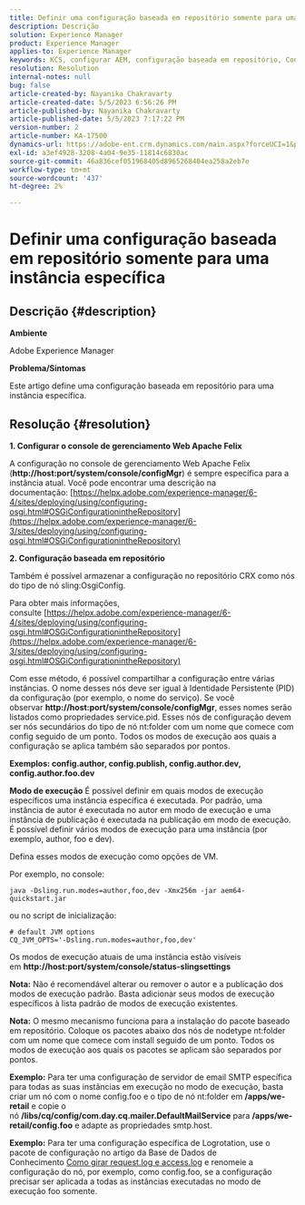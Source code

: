 ```yaml
---
title: Definir uma configuração baseada em repositório somente para uma instância específica
description: Descrição
solution: Experience Manager
product: Experience Manager
applies-to: Experience Manager
keywords: KCS, configurar AEM, configuração baseada em repositório, Console de gerenciamento web Apache Felix
resolution: Resolution
internal-notes: null
bug: false
article-created-by: Nayanika Chakravarty
article-created-date: 5/5/2023 6:56:26 PM
article-published-by: Nayanika Chakravarty
article-published-date: 5/5/2023 7:17:22 PM
version-number: 2
article-number: KA-17500
dynamics-url: https://adobe-ent.crm.dynamics.com/main.aspx?forceUCI=1&pagetype=entityrecord&etn=knowledgearticle&id=c2334588-76eb-ed11-a7c6-6045bd006704
exl-id: a3ef4928-3208-4a04-9e35-11814c6830ac
source-git-commit: 46a836cef051968405d8965268404ea258a2eb7e
workflow-type: tm+mt
source-wordcount: '437'
ht-degree: 2%

---
```


# Definir uma configuração baseada em repositório somente para uma instância específica

## Descrição {#description}


<b>Ambiente</b>

Adobe Experience Manager

<b>Problema/Sintomas</b>

Este artigo define uma configuração baseada em repositório para uma instância específica.


## Resolução {#resolution}

<b>1. Configurar o console de gerenciamento Web Apache Felix</b>


A configuração no console de gerenciamento Web Apache Felix (<b>http://host:port/system/console/configMgr</b>) é sempre específica para a instância atual.
Você pode encontrar uma descrição na documentação: [https://helpx.adobe.com/experience-manager/6-4/sites/deploying/using/configuring-osgi.html#OSGiConfigurationintheRepository](https://helpx.adobe.com/experience-manager/6-3/sites/deploying/using/configuring-osgi.html#OSGiConfigurationintheRepository)


<b>2. Configuração baseada em repositório</b>


Também é possível armazenar a configuração no repositório CRX como nós do tipo de nó sling:OsgiConfig.

Para obter mais informações, consulte [https://helpx.adobe.com/experience-manager/6-4/sites/deploying/using/configuring-osgi.html#OSGiConfigurationintheRepository](https://helpx.adobe.com/experience-manager/6-3/sites/deploying/using/configuring-osgi.html#OSGiConfigurationintheRepository)

Com esse método, é possível compartilhar a configuração entre várias instâncias.
O nome desses nós deve ser igual à Identidade Persistente (PID) da configuração (por exemplo, o nome do serviço). Se você observar <b>http://host:port/system/console/configMgr</b>, esses nomes serão listados como propriedades service.pid. Esses nós de configuração devem ser nós secundários do tipo de nó nt:folder com um nome que comece com config seguido de um ponto. Todos os modos de execução aos quais a configuração se aplica também são separados por pontos.

<b>Exemplos: config.author, config.publish, config.author.dev, config.author.foo.dev</b>


<b>Modo de execução</b>
É possível definir em quais modos de execução específicos uma instância específica é executada. Por padrão, uma instância de autor é executada no autor em modo de execução e uma instância de publicação é executada na publicação em modo de execução. É possível definir vários modos de execução para uma instância (por exemplo, author, foo e dev).

Defina esses modos de execução como opções de VM.

Por exemplo, no console:


```
java -Dsling.run.modes=author,foo,dev -Xmx256m -jar aem64-quickstart.jar
```


ou no script de inicialização:


```
# default JVM options
CQ_JVM_OPTS='-Dsling.run.modes=author,foo,dev'
```


Os modos de execução atuais de uma instância estão visíveis em <b>http://host:port/system/console/status-slingsettings</b>

<b>Nota:</b> Não é recomendável alterar ou remover o autor e a publicação dos modos de execução padrão. Basta adicionar seus modos de execução específicos à lista padrão de modos de execução existentes.

<b>Nota:</b> O mesmo mecanismo funciona para a instalação do pacote baseado em repositório. Coloque os pacotes abaixo dos nós de nodetype nt:folder com um nome que comece com install seguido de um ponto. Todos os modos de execução aos quais os pacotes se aplicam são separados por pontos.

<b>Exemplo:</b> Para ter uma configuração de servidor de email SMTP específica para todas as suas instâncias em execução no modo de execução, basta criar um nó com o nome config.foo e o tipo de nó nt:folder em <b>/apps/we-retail</b> e copie o nó <b>/libs/cq/config/com.day.cq.mailer.DefaultMailService</b> para <b>/apps/we-retail/config.foo</b> e adapte as propriedades smtp.host.

<b>Exemplo:</b> Para ter uma configuração específica de Logrotation, use o pacote de configuração no artigo da Base de Dados de Conhecimento [Como girar request.log e access.log](https://helpx.adobe.com/experience-manager/kb/HowToRotateRequestAndAccessLog.html "Como girar request.log e access.log ") e renomeie a configuração do nó, por exemplo, como config.foo, se a configuração precisar ser aplicada a todas as instâncias executadas no modo de execução foo somente.
